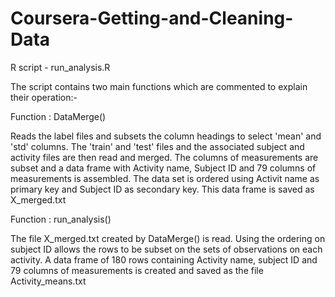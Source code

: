 Coursera-Getting-and-Cleaning-Data
==================================
R script - run_analysis.R

The script contains two main functions which are commented to explain their operation:-

Function : DataMerge() 

Reads the label files and subsets the column headings to select 'mean' and 'std' columns.
The 'train' and 'test' files and the associated subject and activity files are then read and merged. The columns 
of measurements are subset and a data frame with Activity name, Subject ID and 79 columns of measurements is assembled.
The data set is ordered using Activit name as primary key and Subject ID as secondary key.
This data frame is saved as X_merged.txt

Function : run_analysis()

The file X_merged.txt created by DataMerge() is read. Using the ordering on subject ID allows the rows to be 
subset on the sets of observations on each activity. A data frame of 180 rows containing Activity name, 
subject ID and 79 columns of measurements is created and saved as the file Activity_means.txt
